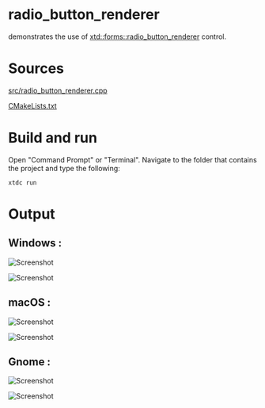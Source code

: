 # radio_button_renderer

demonstrates the use of [xtd::forms::radio_button_renderer](../../../src/xtd_forms/include/xtd/forms/radio_button_renderer.hpp) control.

# Sources

[src/radio_button_renderer.cpp](src/radio_button_renderer.cpp)

[CMakeLists.txt](CMakeLists.txt)

# Build and run

Open "Command Prompt" or "Terminal". Navigate to the folder that contains the project and type the following:

```shell
xtdc run
```

# Output

## Windows :

![Screenshot](../../../docs/pictures/examples/radio_button_renderer_w.png)

![Screenshot](../../../docs/pictures/examples/radio_button_renderer_wd.png)

## macOS :

![Screenshot](../../../docs/pictures/examples/radio_button_renderer_m.png)

![Screenshot](../../../docs/pictures/examples/radio_button_renderer_md.png)

## Gnome :

![Screenshot](../../../docs/pictures/examples/radio_button_renderer_g.png)

![Screenshot](../../../docs/pictures/examples/radio_button_renderer_gd.png)
